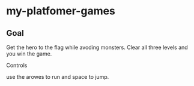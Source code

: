 # my-platfomer-games 

## Goal

Get the hero to the flag while avoding monsters. Clear all three levels and you win the game.

Controls

use the arowes to run and space to jump.
